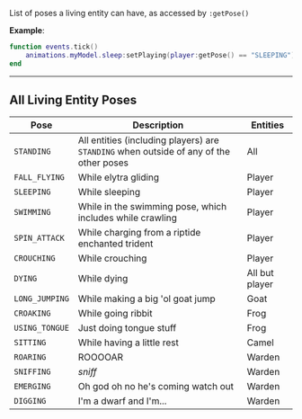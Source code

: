 List of poses a living entity can have, as accessed by `:getPose()`

**Example**:

```lua
function events.tick()
    animations.myModel.sleep:setPlaying(player:getPose() == "SLEEPING")
end
```

---

## All Living Entity Poses

| Pose           | Description                                                                            | Entities       |
| -------------- | -------------------------------------------------------------------------------------- | -------------- |
| `STANDING`     | All entities (including players) are `STANDING` when outside of any of the other poses | All            |
| `FALL_FLYING`  | While elytra gliding                                                                   | Player         |
| `SLEEPING`     | While sleeping                                                                         | Player         |
| `SWIMMING`     | While in the swimming pose, which includes while crawling                              | Player         |
| `SPIN_ATTACK`  | While charging from a riptide enchanted trident                                        | Player         |
| `CROUCHING`    | While crouching                                                                        | Player         |
| `DYING`        | While dying                                                                            | All but player |
| `LONG_JUMPING` | While making a big 'ol goat jump                                                       | Goat           |
| `CROAKING`     | While going ribbit                                                                     | Frog           |
| `USING_TONGUE` | Just doing tongue stuff                                                                | Frog           |
| `SITTING`      | While having a little rest                                                             | Camel          |
| `ROARING`      | ROOOOAR                                                                                | Warden         |
| `SNIFFING`     | _sniff_                                                                                | Warden         |
| `EMERGING`     | Oh god oh no he's coming watch out                                                     | Warden         |
| `DIGGING`      | I'm a dwarf and I'm...                                                                 | Warden         |
